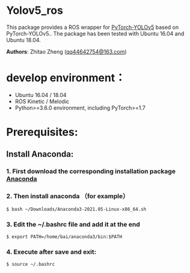 # Yolov5_ros

This package provides a ROS wrapper for [PyTorch-YOLOv5](https://github.com/ultralytics/yolov5) based on PyTorch-YOLOv5.. The package has been tested with Ubuntu 16.04 and Ubuntu 18.04.

**Authors**: Zhitao Zheng (<qq44642754@163.com>)

# develop environment：
- Ubuntu 16.04 / 18.04
- ROS Kinetic / Melodic
- Python>=3.6.0 environment, including PyTorch>=1.7

# Prerequisites:

## Install Anaconda:

### 1. First download the corresponding installation package [Anaconda](https://www.anaconda.com/products/individual#linux)

### 2. Then install anaconda （for example）

```
$ bash ~/Downloads/Anaconda3-2021.05-Linux-x86_64.sh
```

### 3. Edit the ~/.bashrc file and add it at the end

```
$ export PATH=/home/bai/anaconda3/bin:$PATH
```

### 4. Execute after save and exit:

```
$ source ~/.bashrc
```
